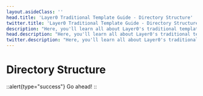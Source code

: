 ```yaml
---
layout.asideClass: ''
head.title: 'Layer0 Traditional Template Guide - Directory Structure'
twitter.title: 'Layer0 Traditional Template Guide - Directory Structure'
description: "Here, you'll learn all about Layer0's traditional template guide's directory."
head.description: "Here, you'll learn all about Layer0's traditional template guide's directory."
twitter.description: "Here, you'll learn all about Layer0's traditional template guide's directory."
---
```


# Directory Structure

::alert{type="success"}
Go ahead!
::
